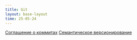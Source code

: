 ```yaml
---
title: Git
layout: base-layout
time: 25-05-24
---
```


[Соглашение о коммитах](/docs/git/conventional-commits)
[Семантическое версионирование](/docs/git/semver)